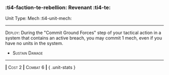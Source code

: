 ### :ti4-faction-te-rebellion: **Revenant** :ti4-te:

Unit Type: Mech :ti4-unit-mech:

---

<span style="font-variant:small-caps;">Deploy</span>: During the "Commit Ground Forces" step of your tactical action in a system that contains an active breach, you may commit 1 mech, even if you have no units in the system.

* <span style="font-variant:small-caps;">Sustain Damage</span> 


---

__|__ <span style="font-variant:small-caps;">Cost 2</span> __|__ <span style="font-variant:small-caps;">Combat 6</span> __|__
{ .unit-stats }
